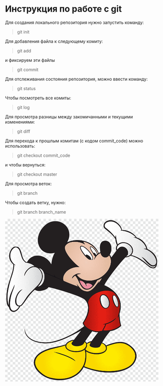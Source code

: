 # Инструкция по работе с git
Для создания локального репозитория нужно запустить команду:
>git init

Для добавления файла к следующему комиту:
>git add

и фиксируем эти файлы 
>git commit

Для отслеживания состояния репозитория, можно ввести команду:
>git status

Чтобы посмотреть все комиты:
>git log

Для просмотра разницы между закомичанными и текущими изменениями:
>git diff

Для перехода к прошлым комитам (с кодом commit_code) можно использовать:
>git checkout commit_code

и чтобы вернуться:
> git checkout master 

Для просмотра веток:
>git branch

Чтобы создать ветку, нужно:
>git branch branch_name

![Мыши правят миром](mik.png)